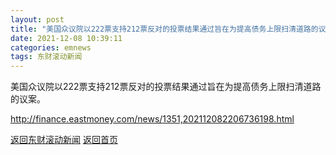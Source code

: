 ```yaml
---
layout: post
title: "美国众议院以222票支持212票反对的投票结果通过旨在为提高债务上限扫清道路的议案"
date: 2021-12-08 10:39:11
categories: emnews
tags: 东财滚动新闻
---
```


美国众议院以222票支持212票反对的投票结果通过旨在为提高债务上限扫清道路的议案。

<http://finance.eastmoney.com/news/1351,202112082206736198.html>

[返回东财滚动新闻](./emnews/)
[返回首页](./)